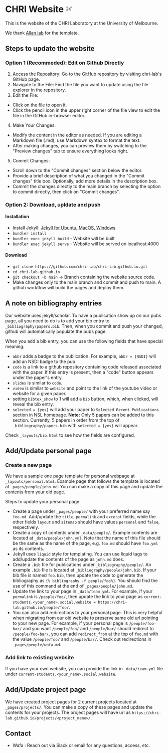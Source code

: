 # CHRI Website <a href="https://chri-lab.github.io/"><img src="images/logopic/chri-logo.png" width="4%" alt="CHRI Logo"></a>

This is the website of the CHRI Laboratory at the University of Melbourne.

We thank [Allan lab](http://www.allanlab.org/aboutwebsite.html) for the template.



## Steps to update the website

### Option 1 (Recommeded): Edit on Github Directly

1. Access the Repository: Go to the GitHub repository by visiting chri-lab's GitHub page.
2. Navigate to the File: Find the file you want to update using the file explorer in the repository.
3. Edit the File:
- Click on the file to open it.
- Click the pencil icon in the upper right corner of the file view to edit the file in the GitHub in-browser editor.
4. Make Your Changes:
- Modify the content in the editor as needed. If you are editing a Markdown file (.md), use Markdown syntax to format the text.
- After making changes, you can preview them by switching to the "Preview changes" tab to ensure everything looks right.
5. Commit Changes:
- Scroll down to the "Commit changes" section below the editor.
- Provide a brief description of what you changed in the "Commit changes" title box. Optionally, add more details in the description box.
- Commit the changes directly to the main branch by selecting the option to commit directly, then click on "Commit changes".


### Option 2: Download, upldate and push

#### Installation

- Install Jekyll: [Jekyll for Ubuntu, MacOS, Windows](https://jekyllrb.com/docs/installation/)
- `bundler install`
- `bundler exec jekyll build` - Website will be built
- `bundler exec jekyll serve` - Website will be served on localhost:4000

#### Download

- `git clone https://github.com/chri-lab/chri-lab.github.io.git`
- `cd chri-lab.github.io`
- `git checkout -b main` -> Branch containing the website source code.
- Make changes only to the main branch and commit and push to main. A github workflow will build the pages and deploy them. 

## A note on bibliography entries

Our website uses jekyll/scholar. To have a publication show up on our pubs page, all you need to do is to add your bib entry to `_bibliography/papers.bib`. Then, when you commit and push your changed, github will automatically populate the pubs page.

When you add a bib entry, you can use the following fields that have special meaning:

- `abbr` adds a badge to the publication. For example, `abbr = {NSDI}` will add an NSDI badge to the pub.
- `code` is a link to a github repository containing code released associated with the paper. If this entry is present, then a "code" button appears under the paper's entry.
- `slides` is similar to `code`.
- `video` is similar to `website` and point to the link of the youtube video or website for a given paper.
- setting `bibtex_show` to 1 will add a `bib` button, which, when clicked, will reveal the bib entry.
- `selected = {yes}` will add your paper to `Selected Recent Publications` section in NSL homepage. **Note:** Only 5 papers can be added to this section. Currently, 5 papers in order from the top of `_bibliography/papers.bib` with `selected = {yes}` will appear. 

Check `_layouts/bib.html` to see how the fields are configured.

## Add/Update personal page

### Create a new page

We have a sample one page template for personal webpage at `_layouts/personal.html`. Example page that follows the template is located at `_pages/people/john.md`. You can make a copy of this page and update the contents from your old page.

Steps to update your personal page:

- Create a page under `_pages/people/` with your preferred name say `foo.md`. Add/update the `title`, `permalink` and `excerpt` fields, while the other fields `layout` and `sitemap` should have values `personal` and `false`, respectively.
- Create a copy of contents under `_data/people/`. Example contents are located at `_data/people/john.yml`. Note that the name of this file should be the same as the name of the page, e.g. `foo.md` should have `foo.yml` as its contents.
- Jekyll uses `liquid` style for templating. You can use liquid tags to add/update the contents of the page as `john.md` does.
- Create a `.bib` file for publications under `_bibliography/people/`. An example `.bib` file is located at `_bibliography/people/john.bib`. If your bib file is named `foo.bib`, then update the code to generate the bibliography as `{% bibliography -f people/foo%}`. You should find the use of this command at the end of `_pages/people/john.md`.
- Update the link to your page in `_data/team.yml`. For example, if your `permalink` is `/people/foo/`, then update the link to your page as `current-students.<your_name>.social.website = https://chri-lab.github.io/people/foo/`.
- You can also add redirections to your personal page. This is very helpful when migrating from our old website to preserve same old url pointing to your new page. For example, if your personal page is `/people/foo-bar/` and you want `/people/foo/` and `/people/bar/` should redirect to `/people/foo-bar/`, you can add `redirect_from` at the top of `foo.md` with the value `/people/foo/` and `/people/bar/`. Check out redirections in `_pages/people/wafa.md`.

### Add link to existing website

If you have your own website, you can provide the link in `_data/team.yml` file under `current-students.<your_name>.social.website`.

## Add/Update project page

We have created project pages for 2 current projects located at `_pages/projects/`. You can make a copy of these pages and update the contents for your projects.
The project pages will have url as `https://chri-lab.github.io/projects/<project_name>/`.

## Contact

- Wafa : Reach out via Slack or email for any questions, access, etc.
